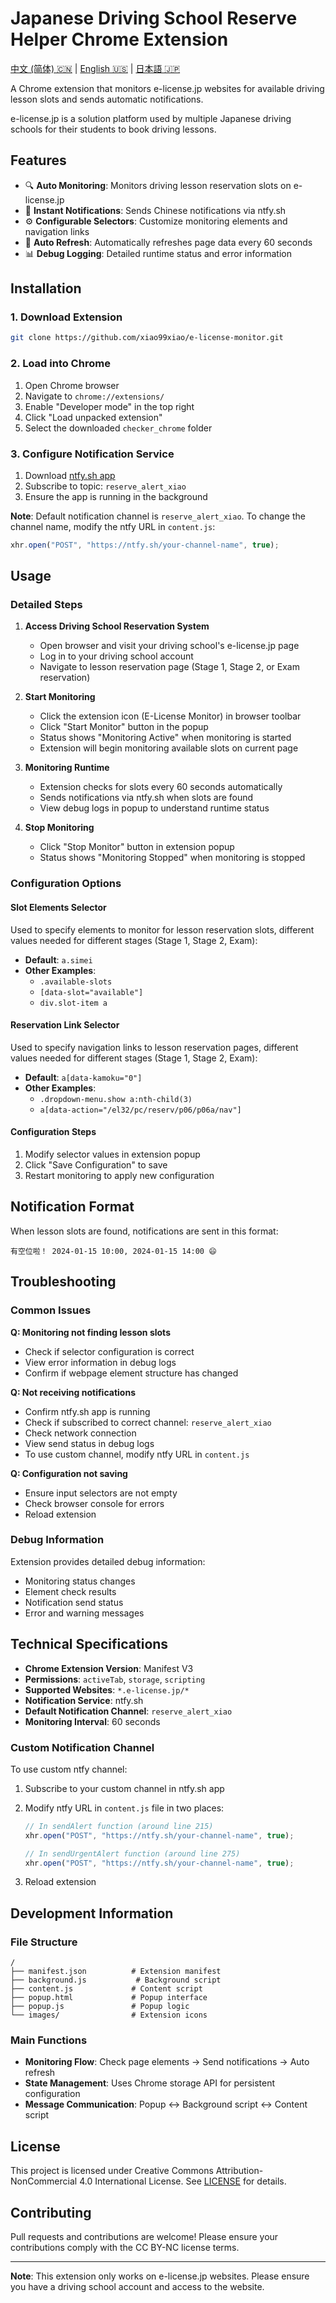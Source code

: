 # Japanese Driving School Reserve Helper Chrome Extension

[中文 (简体) 🇨🇳](README.md) | [English 🇺🇸](README.en.md) | [日本語 🇯🇵](README.ja.md)

A Chrome extension that monitors e-license.jp websites for available driving lesson slots and sends automatic notifications.

e-license.jp is a solution platform used by multiple Japanese driving schools for their students to book driving lessons.

## Features

- 🔍 **Auto Monitoring**: Monitors driving lesson reservation slots on e-license.jp
- 📱 **Instant Notifications**: Sends Chinese notifications via ntfy.sh
- ⚙️ **Configurable Selectors**: Customize monitoring elements and navigation links
- 🔄 **Auto Refresh**: Automatically refreshes page data every 60 seconds
- 📊 **Debug Logging**: Detailed runtime status and error information

## Installation

### 1. Download Extension
```bash
git clone https://github.com/xiao99xiao/e-license-monitor.git
```

### 2. Load into Chrome
1. Open Chrome browser
2. Navigate to `chrome://extensions/`
3. Enable "Developer mode" in the top right
4. Click "Load unpacked extension"
5. Select the downloaded `checker_chrome` folder

### 3. Configure Notification Service
1. Download [ntfy.sh app](https://ntfy.sh/)
2. Subscribe to topic: `reserve_alert_xiao`
3. Ensure the app is running in the background

**Note**: Default notification channel is `reserve_alert_xiao`. To change the channel name, modify the ntfy URL in `content.js`:
```javascript
xhr.open("POST", "https://ntfy.sh/your-channel-name", true);
```

## Usage

### Detailed Steps

1. **Access Driving School Reservation System**
   - Open browser and visit your driving school's e-license.jp page
   - Log in to your driving school account
   - Navigate to lesson reservation page (Stage 1, Stage 2, or Exam reservation)

2. **Start Monitoring**
   - Click the extension icon (E-License Monitor) in browser toolbar
   - Click "Start Monitor" button in the popup
   - Status shows "Monitoring Active" when monitoring is started
   - Extension will begin monitoring available slots on current page

3. **Monitoring Runtime**
   - Extension checks for slots every 60 seconds automatically
   - Sends notifications via ntfy.sh when slots are found
   - View debug logs in popup to understand runtime status

4. **Stop Monitoring**
   - Click "Stop Monitor" button in extension popup
   - Status shows "Monitoring Stopped" when monitoring is stopped

### Configuration Options

#### Slot Elements Selector
Used to specify elements to monitor for lesson reservation slots, different values needed for different stages (Stage 1, Stage 2, Exam):

- **Default**: `a.simei`
- **Other Examples**:
  - `.available-slots`
  - `[data-slot="available"]`
  - `div.slot-item a`

#### Reservation Link Selector
Used to specify navigation links to lesson reservation pages, different values needed for different stages (Stage 1, Stage 2, Exam):

- **Default**: `a[data-kamoku="0"]`
- **Other Examples**:
  - `.dropdown-menu.show a:nth-child(3)`
  - `a[data-action="/el32/pc/reserv/p06/p06a/nav"]`

#### Configuration Steps
1. Modify selector values in extension popup
2. Click "Save Configuration" to save
3. Restart monitoring to apply new configuration

## Notification Format

When lesson slots are found, notifications are sent in this format:

```
有空位啦！ 2024-01-15 10:00, 2024-01-15 14:00 😄
```

## Troubleshooting

### Common Issues

**Q: Monitoring not finding lesson slots**
- Check if selector configuration is correct
- View error information in debug logs
- Confirm if webpage element structure has changed

**Q: Not receiving notifications**
- Confirm ntfy.sh app is running
- Check if subscribed to correct channel: `reserve_alert_xiao`
- Check network connection
- View send status in debug logs
- To use custom channel, modify ntfy URL in `content.js`

**Q: Configuration not saving**
- Ensure input selectors are not empty
- Check browser console for errors
- Reload extension

### Debug Information

Extension provides detailed debug information:
- Monitoring status changes
- Element check results
- Notification send status
- Error and warning messages

## Technical Specifications

- **Chrome Extension Version**: Manifest V3
- **Permissions**: `activeTab`, `storage`, `scripting`
- **Supported Websites**: `*.e-license.jp/*`
- **Notification Service**: ntfy.sh
- **Default Notification Channel**: `reserve_alert_xiao`
- **Monitoring Interval**: 60 seconds

### Custom Notification Channel

To use custom ntfy channel:

1. Subscribe to your custom channel in ntfy.sh app
2. Modify ntfy URL in `content.js` file in two places:

   ```javascript
   // In sendAlert function (around line 215)
   xhr.open("POST", "https://ntfy.sh/your-channel-name", true);

   // In sendUrgentAlert function (around line 275)
   xhr.open("POST", "https://ntfy.sh/your-channel-name", true);
   ```
3. Reload extension

## Development Information

### File Structure
```
/
├── manifest.json          # Extension manifest
├── background.js           # Background script
├── content.js             # Content script
├── popup.html             # Popup interface
├── popup.js               # Popup logic
└── images/                # Extension icons
```

### Main Functions
- **Monitoring Flow**: Check page elements → Send notifications → Auto refresh
- **State Management**: Uses Chrome storage API for persistent configuration
- **Message Communication**: Popup ↔ Background script ↔ Content script

## License

This project is licensed under Creative Commons Attribution-NonCommercial 4.0 International License. See [LICENSE](LICENSE) for details.

## Contributing

Pull requests and contributions are welcome! Please ensure your contributions comply with the CC BY-NC license terms.

---

**Note**: This extension only works on e-license.jp websites. Please ensure you have a driving school account and access to the website.
